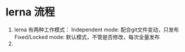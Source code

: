 # lerna 流程

1. lerna 有两种工作模式：
   Independent mode: 配合git文件变动，只发布
   Fixed/Locked mode: 默认模式，不管是否修改，每次全量发布
2.    
